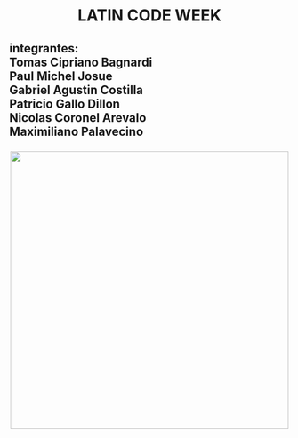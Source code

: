 <h1 align="center">LATIN CODE WEEK</h1>

###

<h2 align="left">integrantes: <br>Tomas Cipriano Bagnardi<br>Paul Michel Josue<br>Gabriel Agustin Costilla<br>Patricio Gallo Dillon<br>Nicolas Coronel Arevalo<br>Maximiliano Palavecino</h2>

###

<div align="center">
  <img height="500" src="https://images.pexels.com/photos/1292464/pexels-photo-1292464.jpeg?auto=compress&cs=tinysrgb&w=1260&h=750&dpr=1"  />
</div>

###